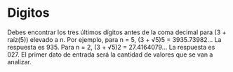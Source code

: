 # Digitos
Debes encontrar los tres últimos dígitos antes de la coma decimal para (3 + raíz(5)) elevado a n. Por ejemplo, para n = 5, (3 + √5)5 = 3935.73982... La respuesta es 935. Para n = 2, (3 + √5)2 = 27.4164079... La respuesta es 027. El primer dato de entrada será la cantidad de valores que se van a analizar.

